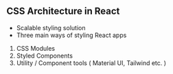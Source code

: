 ## CSS Architecture in React
- Scalable styling solution
- Three main ways of styling React apps
1) CSS Modules
2) Styled Components
3) Utility / Component tools ( Material UI, Tailwind etc. )